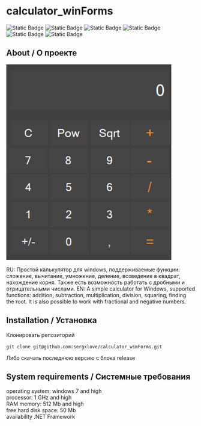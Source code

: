 # calculator_winForms
![Static Badge](https://img.shields.io/badge/language-C%2B%2B-red)
![Static Badge](https://img.shields.io/badge/powered_by-NET_Framework_4.7.2-blue)
![Static Badge](https://img.shields.io/badge/platforms-Windows-purple)
![Static Badge](https://img.shields.io/badge/version-1.0-orange)
![Static Badge](https://img.shields.io/badge/developer-sergxlove-green)
![Static Badge](https://img.shields.io/badge/year-2023-green)


## About / О проекте

![screenshot_calculator](https://github.com/sergxlove/calculator_wimForms/blob/master/screenshotes/Снимок%20экрана%202024-04-02%20154234.png) 

RU: Простой калькулятор для windows, поддерживаемые функции: сложение, вычитание, умножкние, деление, возведение в квадрат, нахождение корня. Также есть возможность работать с дробными и отрицательными числами.
EN: A simple calculator for Windows, supported functions: addition, subtraction, multiplication, division, squaring, finding the root. It is also possible to work with fractional and negative numbers.

## Installation / Установка
Клонировать репозиторий 
```git
git clone git@github.com:sergxlove/calculator_wimForms.git
```
Либо скачать последнюю версию с блока release

## System requirements / Системные требования
operating system: windows 7 and high <br>
processor: 1 GHz and high <br>
RAM memory: 512 Mb and high <br>
free hard disk space: 50 Mb <br>
availability .NET Framework <br>
